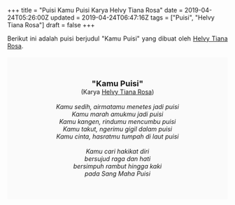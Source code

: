 +++
title = "Puisi Kamu Puisi Karya Helvy Tiana Rosa"
date = 2019-04-24T05:26:00Z
updated = 2019-04-24T06:47:16Z
tags = ["Puisi", "Helvy Tiana Rosa"]
draft = false
+++

<div dir="ltr" style="text-align: left;" trbidi="on"><div style="text-align: justify;">Berikut ini adalah puisi berjudul "Kamu Puisi" yang dibuat oleh <a href="https://ensiklopedia.kemdikbud.go.id/sastra/artikel/Helvy_Tiana_Rosa" target="_blank">Helvy Tiana Rosa</a>. </div><br /><div style="background: #FAFAFA; font-size: 14px; height: auto; margin: 0 auto; padding: 50px; text-align: center; width: auto;"><span style="font-size: 18px;"><b>"Kamu Puisi"</b></span><br />(Karya <a href="https://www.sekata.web.id/tags/helvy-tiana-rosa" target="_blank">Helvy Tiana Rosa</a>) <br /><br /><i> Kamu sedih, airmatamu menetes jadi puisi<br />Kamu marah amukmu jadi puisi<br />Kamu kangen, rindumu mencumbu puisi<br />Kamu takut, ngerimu gigil dalam puisi<br />Kamu cinta, hasratmu tumpah di laut puisi<br /><br />Kamu cari hakikat diri<br />bersujud raga dan hati<br />bersimpuh rambut hingga kaki<br />pada Sang Maha Puisi</i> </div></div>
